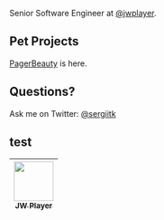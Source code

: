 Senior Software Engineer at [@jwplayer](https://github.com/jwplayer).

## Pet Projects 
[PagerBeauty](http://work.sergii.org/pagerbeauty/) is here. 

## Questions?
Ask me on Twitter: [@sergiitk](https://twitter.com/sergiitk)

## test

| [<img src="https://github.com/sergiitk/pagerbeauty/blob/master/.github/images/sponsors-jw-logo.svg" height="70"><br /> <sub><b>JW Player</b></sub>](https://www.jwplayer.com/) |
|---|
